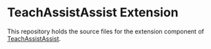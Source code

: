 # TeachAssistAssist Extension

This repository holds the source files for the extension component of [TeachAssistAssist](https://github.com/NoYouNotUrUncle/teach-assist-assist).
